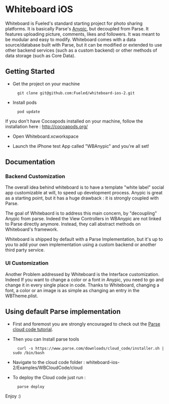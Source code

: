# Whiteboard iOS

Whiteboard is Fueled's standard starting project for photo sharing platforms.
It is basically Parse's [Anypic](https://www.anypic.org/), but decoupled from Parse.
It features uploading picture, comments, likes and followers. 
It was meant to be modular and easy to modify. Whiteboard comes with a data source/database built with Parse, but it can be modified or extended to use other backend services (such as a custom backend) or other methods of data storage (such as Core Data).

## Getting Started

- Get the project on your machine

        git clone git@github.com:Fueled/whiteboard-ios-2.git
    
- Install pods

        pod update

If you don't have Cocoapods installed on your machine, follow the installation here : http://cocoapods.org/


- Open Whiteboard.xcworkspace

- Launch the iPhone test App called "WBAnypic" and you're all set!


## Documentation

### Backend Customization

The overall idea behind whiteboard is to have a template "white label" social app customizable at will, to speed up development process.
Anypic is great as a starting point, but it has a huge drawback : it is strongly coupled with Parse.

The goal of Whitebaord is to address this main concern, by "decoupling" Anypic from parse.
Indeed the View Controllers in WBAnypic are not linked to Parse directly anymore. Instead, they call abstract methods on Whiteboard's framework.


Whiteboard is shipped by default with a Parse Implementation, but it's up to you to add your own implementation using a custom backend or another third party service.


### UI Customization

Another Problem addressed by Whiteboard is the Interface customization.
Indeed If you want to change a color or a font in Anypic, you need to go and change it in every single place in code.
Thanks to Whiteboard, changing a font, a color or an image is as simple as changing an entry in the WBTheme.plist.

## Using default Parse implementation

- First and foremost you are strongly encouraged to check out the [Parse cloud code tutorial](https://www.parse.com/docs/cloud_code_guide).

- Then you can Install parse tools 

        curl -s https://www.parse.com/downloads/cloud_code/installer.sh | sudo /bin/bash

- Navigate to the cloud code folder : whiteboard-ios-2/Examples/WBCloudCode/cloud

- To deploy the Cloud code just run :

        parse deploy



Enjoy :)



